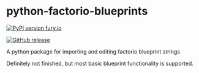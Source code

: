 # python-factorio-blueprints

[![PyPI version fury.io
](https://badge.fury.io/py/py-factorio-blueprints.svg)
](https://pypi.python.org/pypi/py-factorio-blueprints/)

[![GitHub release
](https://img.shields.io/github/release/tzwaan/python-factorio-blueprints.svg)
](https://GitHub.com/tzwaan/python-factorio-blueprints/releases/)

A python package for importing and editing factorio blueprint strings

Definitely not finished, but most basic blueprint functionality is supported.
